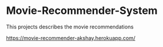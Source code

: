 # Movie-Recommender-System
This projects describes the movie recommendations 








https://movie-recommender-akshay.herokuapp.com/
